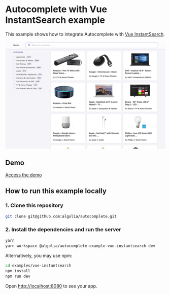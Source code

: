 # Autocomplete with Vue InstantSearch example

This example shows how to integrate Autocomplete with [Vue InstantSearch](https://github.com/algolia/vue-instantsearch/).

<p align="center"><img src="capture.png?raw=true" alt="A capture of the Autocomplete with Vue InstantSearch demo" /></p>

## Demo

[Access the demo](https://codesandbox.io/s/github/algolia/autocomplete/tree/next/examples/vue-instantsearch)

## How to run this example locally

### 1. Clone this repository

```sh
git clone git@github.com:algolia/autocomplete.git
```

### 2. Install the dependencies and run the server

```sh
yarn
yarn workspace @algolia/autocomplete-example-vue-instantsearch dev
```

Alternatively, you may use npm:

```sh
cd examples/vue-instantsearch
npm install
npm run dev
```

Open <http://localhost:8080> to see your app.
